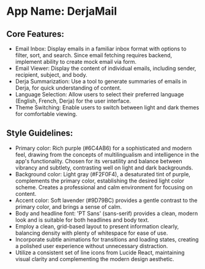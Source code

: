# **App Name**: DerjaMail

## Core Features:

- Email Inbox: Display emails in a familiar inbox format with options to filter, sort, and search. Since email fetching requires backend, implement ability to create mock email via form.
- Email Viewer: Display the content of individual emails, including sender, recipient, subject, and body.
- Derja Summarization: Use a tool to generate summaries of emails in Derja, for quick understanding of content.
- Language Selection: Allow users to select their preferred language (English, French, Derja) for the user interface.
- Theme Switching: Enable users to switch between light and dark themes for comfortable viewing.

## Style Guidelines:

- Primary color: Rich purple (#6C4AB6) for a sophisticated and modern feel, drawing from the concepts of multilingualism and intelligence in the app's functionality. Chosen for its versatility and balance between vibrancy and subtlety, contrasting well on light and dark backgrounds.
- Background color: Light gray (#F2F0F4), a desaturated tint of purple, complements the primary color, establishing the desired light color scheme. Creates a professional and calm environment for focusing on content.
- Accent color: Soft lavender (#9D79BC) provides a gentle contrast to the primary color, and brings a sense of calm.
- Body and headline font: 'PT Sans' (sans-serif) provides a clean, modern look and is suitable for both headlines and body text.
- Employ a clean, grid-based layout to present information clearly, balancing density with plenty of whitespace for ease of use.
- Incorporate subtle animations for transitions and loading states, creating a polished user experience without unnecessary distraction.
- Utilize a consistent set of line icons from Lucide React, maintaining visual clarity and complementing the modern design aesthetic.